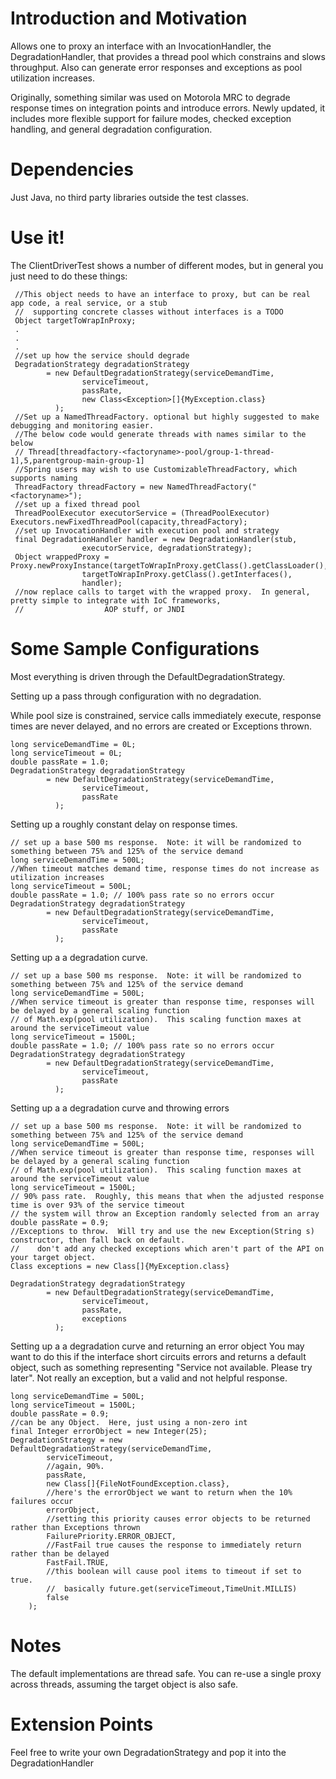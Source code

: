 # Introduction and Motivation

Allows one to proxy an interface with an InvocationHandler, the DegradationHandler, that provides a thread pool
which constrains and slows throughput.  Also can generate error responses and exceptions as pool utilization increases.

Originally, something similar was used on Motorola MRC to degrade response times on integration points and introduce
errors.  Newly updated, it includes more flexible support for failure modes, checked exception handling, and
general degradation configuration.

# Dependencies
Just Java, no third party libraries outside the test classes.

# Use it!

The ClientDriverTest shows a number of different modes, but in general you just need to do these things:
```
 //This object needs to have an interface to proxy, but can be real app code, a real service, or a stub
 //  supporting concrete classes without interfaces is a TODO
 Object targetToWrapInProxy;
 .
 .
 .
 //set up how the service should degrade
 DegradationStrategy degradationStrategy
        = new DefaultDegradationStrategy(serviceDemandTime,
                serviceTimeout,
                passRate,
                new Class<Exception>[]{MyException.class}
          );
 //Set up a NamedThreadFactory. optional but highly suggested to make debugging and monitoring easier.
 //The below code would generate threads with names similar to the below
 // Thread[threadfactory-<factoryname>-pool/group-1-thread-1],5,parentgroup-main-group-1]
 //Spring users may wish to use CustomizableThreadFactory, which supports naming
 ThreadFactory threadFactory = new NamedThreadFactory("<factoryname>");
 //set up a fixed thread pool
 ThreadPoolExecutor executorService = (ThreadPoolExecutor) Executors.newFixedThreadPool(capacity,threadFactory);
 //set up InvocationHandler with execution pool and strategy
 final DegradationHandler handler = new DegradationHandler(stub,
                executorService, degradationStrategy);
 Object wrappedProxy = Proxy.newProxyInstance(targetToWrapInProxy.getClass().getClassLoader(),
                targetToWrapInProxy.getClass().getInterfaces(),
                handler);
 //now replace calls to target with the wrapped proxy.  In general, pretty simple to integrate with IoC frameworks,
 //                  AOP stuff, or JNDI
```

# Some Sample Configurations
Most everything is driven through the DefaultDegradationStrategy.

Setting up a pass through configuration with no degradation.

While pool size is constrained,  service calls immediately
execute, response times are never delayed, and no errors are created or Exceptions thrown.
```
long serviceDemandTime = 0L;
long serviceTimeout = 0L;
double passRate = 1.0;
DegradationStrategy degradationStrategy
        = new DefaultDegradationStrategy(serviceDemandTime,
                serviceTimeout,
                passRate
          );
```
Setting up a roughly constant delay on response times.
```
// set up a base 500 ms response.  Note: it will be randomized to something between 75% and 125% of the service demand
long serviceDemandTime = 500L;
//When timeout matches demand time, response times do not increase as utilization increases
long serviceTimeout = 500L;
double passRate = 1.0; // 100% pass rate so no errors occur
DegradationStrategy degradationStrategy
        = new DefaultDegradationStrategy(serviceDemandTime,
                serviceTimeout,
                passRate
          );
```

Setting up a a degradation curve.
```
// set up a base 500 ms response.  Note: it will be randomized to something between 75% and 125% of the service demand
long serviceDemandTime = 500L;
//When service timeout is greater than response time, responses will be delayed by a general scaling function
// of Math.exp(pool utilization).  This scaling function maxes at around the serviceTimeout value
long serviceTimeout = 1500L;
double passRate = 1.0; // 100% pass rate so no errors occur
DegradationStrategy degradationStrategy
        = new DefaultDegradationStrategy(serviceDemandTime,
                serviceTimeout,
                passRate
          );
```

Setting up a a degradation curve and throwing errors
```
// set up a base 500 ms response.  Note: it will be randomized to something between 75% and 125% of the service demand
long serviceDemandTime = 500L;
//When service timeout is greater than response time, responses will be delayed by a general scaling function
// of Math.exp(pool utilization).  This scaling function maxes at around the serviceTimeout value
long serviceTimeout = 1500L;
// 90% pass rate.  Roughly, this means that when the adjusted response time is over 93% of the service timeout
// the system will throw an Exception randomly selected from an array
double passRate = 0.9;
//Exceptions to throw.  Will try and use the new Exception(String s) constructor, then fall back on default.
//    don't add any checked exceptions which aren't part of the API on your target object.
Class exceptions = new Class[]{MyException.class}

DegradationStrategy degradationStrategy
        = new DefaultDegradationStrategy(serviceDemandTime,
                serviceTimeout,
                passRate,
                exceptions
          );
```

Setting up a a degradation curve and returning an error object
You may want to do this if the interface short circuits errors and returns a default object, such as something
representing "Service not available.  Please try later".  Not really an exception, but a valid and not helpful response.
```
long serviceDemandTime = 500L;
long serviceTimeout = 1500L;
double passRate = 0.9;
//can be any Object.  Here, just using a non-zero int
final Integer errorObject = new Integer(25);
DegradationStrategy = new DefaultDegradationStrategy(serviceDemandTime,
        serviceTimeout,
        //again, 90%.
        passRate,
        new Class[]{FileNotFoundException.class},
        //here's the errorObject we want to return when the 10% failures occur
        errorObject,
        //setting this priority causes error objects to be returned rather than Exceptions thrown
        FailurePriority.ERROR_OBJECT,
        //FastFail true causes the response to immediately return rather than be delayed
        FastFail.TRUE,
        //this boolean will cause pool items to timeout if set to true.
        //  basically future.get(serviceTimeout,TimeUnit.MILLIS)
        false
    );

```

# Notes
The default implementations are thread safe.  You can re-use a single proxy across threads, assuming the target object
is also safe.

# Extension Points
Feel free to write your own DegradationStrategy and pop it into the DegradationHandler

